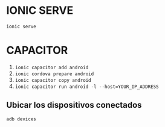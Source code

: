 # IONIC SERVE
`ionic serve`
# CAPACITOR
1. `ionic capacitor add android`
2. `ionic cordova prepare android`
3. `ionic capacitor copy android`
4. `ionic capacitor run android -l --host=YOUR_IP_ADDRESS`
## Ubicar los dispositivos conectados
`adb devices` 
